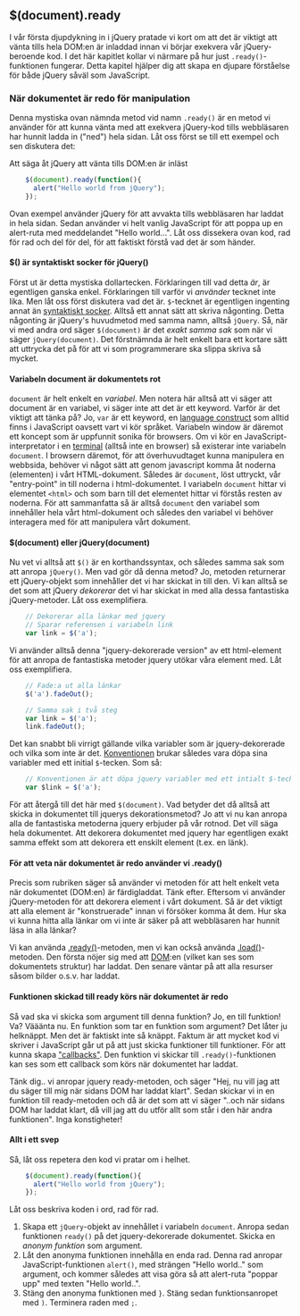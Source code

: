 ## $(document).ready

I vår första djupdykning in i jQuery pratade vi kort om att det är viktigt att vänta tills hela DOM:en är inladdad innan vi börjar exekvera vår jQuery-beroende kod. I det här kapitlet kollar vi närmare på hur just `.ready()`-funktionen fungerar. Detta kapitel hjälper dig att skapa en djupare förståelse för både jQuery såväl som JavaScript.

### När dokumentet är redo för manipulation

Denna mystiska ovan nämnda metod vid namn `.ready()` är en metod vi använder för att kunna vänta med att exekvera jQuery-kod tills webbläsaren har hunnit ladda in ("ned") hela sidan. Låt oss först se till ett exempel och sen diskutera det:

Att säga åt jQuery att vänta tills DOM:en är inläst

```javascript
    $(document).ready(function(){
      alert("Hello world from jQuery");
    });
```

Ovan exempel använder jQuery för att avvakta tills webbläsaren har laddat in hela sidan. Sedan använder vi helt vanlig JavaScript för att poppa up en alert-ruta med meddelandet "Hello world...". Låt oss dissekera ovan kod, rad för rad och del för del, för att faktiskt förstå vad det är som händer.

#### $() är syntaktiskt socker för jQuery()

Först ut är detta mystiska dollartecken. Förklaringen till vad detta _är_, är egentligen ganska enkel. Förklaringen till varför vi _använder_ tecknet inte lika. Men låt oss först diskutera vad det är. `$`-tecknet är egentligen ingenting annat än [syntaktiskt socker][0]. Alltså ett annat sätt att skriva någonting. Detta någonting är jQuery's huvudmetod med samma namn, alltså `jQuery`. Så, när vi med andra ord säger `$(document)` är det _exakt samma sak_ som när vi säger `jQuery(document)`. Det förstnämnda är helt enkelt bara ett kortare sätt att uttrycka det på för att vi som programmerare ska slippa skriva så mycket.

#### Variabeln document är dokumentets rot

`document` är helt enkelt en _variabel_. Men notera här alltså att vi säger att document är en variabel, vi säger inte att det är ett keyword. Varför är det viktigt att tänka på? Jo, `var` är ett keyword, en [language construct][1] som alltid finns i JavaScript oavsett vart vi kör språket. Variabeln window är däremot ett koncept som är uppfunnit sonika för browsers. Om vi kör en JavaScript-interpretator i en [terminal][2] (alltså inte en browser) så existerar inte variabeln `document`. I browsern däremot, för att överhuvudtaget kunna manipulera en webbsida, behöver vi något sätt att genom javascript komma åt noderna (elementen) i vårt HTML-dokument. Således är `document`, löst uttryckt, vår "entry-point" in till noderna i html-dokumentet. I variabeln `document` hittar vi elementet `<html>` och som barn till det elementet hittar vi förstås resten av noderna. För att sammanfatta så är alltså `document` den variabel som innehåller hela vårt html-dokument och således den variabel vi behöver interagera med för att manipulera vårt dokument.

#### $(document) eller jQuery(document)

Nu vet vi alltså att `$()` är en korthandssyntax, och således samma sak som att anropa `jQuery()`. Men vad gör då denna metod? Jo, metoden returnerar ett jQuery-objekt som innehåller det vi har skickat in till den. Vi kan alltså se det som att jQuery _dekorerar_ det vi har skickat in med alla dessa fantastiska jQuery-metoder. Låt oss exemplifiera.

```javascript
    // Dekorerar alla länkar med jquery
    // Sparar referensen i variabeln link
    var link = $('a');
```

Vi använder alltså denna "jquery-dekorerade version" av ett html-element för att anropa de fantastiska metoder jquery utökar våra element med. Låt oss exemplifiera.

```javascript
    // Fade:a ut alla länkar
    $('a').fadeOut();

    // Samma sak i två steg
    var link = $('a');
    link.fadeOut();
```

Det kan snabbt bli virrigt gällande vilka variabler som är jquery-dekorerade och vilka som inte är det. [Konventionen][3] brukar således vara döpa sina variabler med ett initial `$`-tecken. Som så:

```javascript
    // Konventionen är att döpa jquery variabler med ett intialt $-tecken
    var $link = $('a');
```

För att återgå till det här med `$(document)`. Vad betyder det då alltså att skicka in dokumentet till jquerys dekorationsmetod? Jo att vi nu kan anropa alla de fantastiska metoderna jquery erbjuder på vår rotnod. Det vill säga hela dokumentet. Att dekorera dokumentet med jquery har egentligen exakt samma effekt som att dekorera ett enskilt element (t.ex. en länk).

#### För att veta när dokumentet är redo använder vi .ready()

Precis som rubriken säger så använder vi metoden för att helt enkelt veta när dokumentet (DOM:en) är färdigladdat. Tänk efter. Eftersom vi använder jQuery-metoden för att dekorera element i vårt dokument. Så är det viktigt att alla element är "konstruerade" innan vi försöker komma åt dem. Hur ska vi kunna hitta alla länkar om vi inte är säker på att webbläsaren har hunnit läsa in alla länkar?

Vi kan använda [.ready()][4]-metoden, men vi kan också använda [.load()][5]-metoden. Den första nöjer sig med att [DOM][6]:en (vilket kan ses som dokumentets struktur) har laddat. Den senare väntar på att alla resurser såsom bilder o.s.v. har laddat.

#### Funktionen skickad till ready körs när dokumentet är redo

Så vad ska vi skicka som argument till denna funktion? Jo, en till funktion! Va? Vääänta nu. En funktion som tar en funktion som argument? Det låter ju helknäppt. Men det är faktiskt inte så knäppt. Faktum är att mycket kod vi skriver i JavaScript går ut på att just skicka funktioner till funktioner. För att kunna skapa ["callbacks"][7]. Den funktion vi skickar till `.ready()`-funktionen kan ses som ett callback som körs när dokumentet har laddat.

Tänk dig.. vi anropar jquery ready-metoden, och säger "Hej, nu vill jag att du säger till mig när sidans DOM har laddat klart". Sedan skickar vi in en funktion till ready-metoden och då är det som att vi säger "..och när sidans DOM har laddat klart, då vill jag att du utför allt som står i den här andra funktionen". Inga konstigheter!

#### Allt i ett svep

Så, låt oss repetera den kod vi pratar om i helhet.

```javascript
    $(document).ready(function(){
      alert("Hello world from jQuery");
    });
```

Låt oss beskriva koden i ord, rad för rad.

1. Skapa ett `jQuery`-objekt av innehållet i variabeln `document`. Anropa sedan funktionen `ready()` på det jquery-dekorerade dokumentet. Skicka en _anonym funktion_ som argument.
2. Låt den anonyma funktionen innehålla en enda rad. Denna rad anropar JavaScript-funktionen `alert()`, med strängen "Hello world.." som argument, och kommer således att visa göra så att alert-ruta "poppar upp" med texten "Hello world..".
3. Stäng den anonyma funktionen med `}`. Stäng sedan funktionsanropet med `)`. Terminera raden med `;`.

[0]: http://sv.wikipedia.org/wiki/Syntaktiskt_socker
[1]: http://en.wikipedia.org/wiki/Language_construct
[2]: http://en.wikipedia.org/wiki/Bash_(Unix_shell)
[3]: http://en.wikipedia.org/wiki/Coding_conventions
[4]: http://learn.jquery.com/using-jquery-core/document-ready/
[5]: http://api.jquery.com/load/
[6]: http://sv.wikipedia.org/wiki/Document_Object_Model
[7]: http://en.wikipedia.org/wiki/Callback_(computer_programming)
